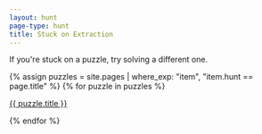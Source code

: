 ```yaml
---
layout: hunt
page-type: hunt
title: Stuck on Extraction
---
```

<p class="puzzle-flavor">
If you're stuck on a puzzle, try solving a different one.
</p>

<div>
{% assign puzzles = site.pages | where_exp: "item", "item.hunt == page.title" %}
{% for puzzle in puzzles %}
    <p class="hunt-puzzle">
        <a href="{{ puzzle.url | relative_url }}">{{ puzzle.title }}</a>
    </p>
{% endfor %}
</div>
